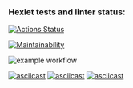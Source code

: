 ### Hexlet tests and linter status:
[![Actions Status](https://github.com/opifexM/java-project-lvl1/workflows/hexlet-check/badge.svg)](https://github.com/opifexM/java-project-lvl1/actions)

[![Maintainability](https://api.codeclimate.com/v1/badges/a99a88d28ad37a79dbf6/maintainability)](https://codeclimate.com/github/codeclimate/codeclimate/maintainability)

![example workflow](https://github.com/opifexM/java-project-lvl1/workflows/main.yml/badge.svg)


[![asciicast](https://asciinema.org/a/pAxYMKfHvFWQbCKky0inTR1O1.svg)](https://asciinema.org/a/pAxYMKfHvFWQbCKky0inTR1O1)
[![asciicast](https://asciinema.org/a/Hq2iUVn57RRTJJ79nmUzBA52V.svg)](https://asciinema.org/a/Hq2iUVn57RRTJJ79nmUzBA52V)
[![asciicast](https://asciinema.org/a/RNXc6DwGIQcEMSVA6G9bAnxRz.svg)](https://asciinema.org/a/RNXc6DwGIQcEMSVA6G9bAnxRz)